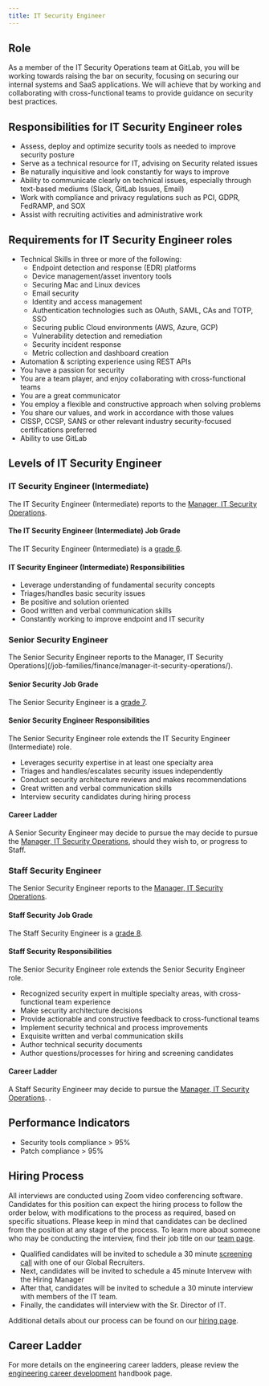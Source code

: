 ```yaml
---
title: IT Security Engineer
---
```


## Role

As a member of the IT Security Operations team at GitLab, you will be working towards raising the bar on security, focusing on securing our internal systems and SaaS applications. We will achieve that by working and collaborating with cross-functional teams to provide guidance on security best practices.

## Responsibilities for IT Security Engineer roles

- Assess, deploy and optimize security tools as needed to improve security posture
- Serve as a technical resource for IT, advising on Security related issues
- Be naturally inquisitive and look constantly for ways to improve
- Ability to communicate clearly on technical issues, especially through text-based mediums (Slack, GitLab Issues, Email)
- Work with compliance and privacy regulations such as PCI, GDPR, FedRAMP, and SOX
- Assist with recruiting activities and administrative work

## Requirements for IT Security Engineer roles

- Technical Skills in three or more of the following:
  - Endpoint detection and response (EDR) platforms
  - Device management/asset inventory tools
  - Securing Mac and Linux devices
  - Email security
  - Identity and access management
  - Authentication technologies such as OAuth, SAML, CAs and TOTP, SSO
  - Securing public Cloud environments (AWS, Azure, GCP)
  - Vulnerability detection and remediation
  - Security incident response
  - Metric collection and dashboard creation
- Automation & scripting experience using REST APIs
- You have a passion for security
- You are a team player, and enjoy collaborating with cross-functional teams
- You are a great communicator
- You employ a flexible and constructive approach when solving problems
- You share our values, and work in accordance with those values
- CISSP, CCSP, SANS or other relevant industry security-focused certifications preferred
- Ability to use GitLab

## Levels of IT Security Engineer

### IT Security Engineer (Intermediate)

The IT Security Engineer (Intermediate) reports to the [Manager, IT Security Operations](/job-families/finance/manager-it-security-operations/).

#### The IT Security Engineer (Intermediate) Job Grade

The IT Security Engineer (Intermediate) is a [grade 6](/handbook/total-rewards/compensation/compensation-calculator/#gitlab-job-grades).

#### IT Security Engineer (Intermediate) Responsibilities

- Leverage understanding of fundamental security concepts
- Triages/handles basic security issues
- Be positive and solution oriented
- Good written and verbal communication skills
- Constantly working to improve endpoint and IT security

### Senior Security Engineer

The Senior Security Engineer reports to the Manager, IT Security Operations](/job-families/finance/manager-it-security-operations/).

#### Senior Security Job Grade

The Senior Security Engineer is a [grade 7](/handbook/total-rewards/compensation/compensation-calculator/#gitlab-job-grades).

#### Senior Security Engineer Responsibilities

The Senior Security Engineer role extends the IT Security Engineer (Intermediate) role.

- Leverages security expertise in at least one specialty area
- Triages and handles/escalates security issues independently
- Conduct security architecture reviews and makes recommendations
- Great written and verbal communication skills
- Interview security candidates during hiring process

#### Career Ladder

A Senior Security Engineer may decide to pursue the may decide to pursue the [Manager, IT Security Operations](/job-families/finance/manager-it-security-operations/), should they wish to, or progress to Staff.

### Staff Security Engineer

The Senior Security Engineer reports to the [Manager, IT Security Operations](/job-families/finance/manager-it-security-operations/).

#### Staff Security Job Grade

The Staff Security Engineer is a [grade 8](/handbook/total-rewards/compensation/compensation-calculator/#gitlab-job-grades).

#### Staff Security Responsibilities

The Senior Security Engineer role extends the Senior Security Engineer role.

- Recognized security expert in multiple specialty areas, with cross-functional team experience
- Make security architecture decisions
- Provide actionable and constructive feedback to cross-functional teams
- Implement security technical and process improvements
- Exquisite written and verbal communication skills
- Author technical security documents
- Author questions/processes for hiring and screening candidates

#### Career Ladder

A Staff Security Engineer may decide to pursue the [Manager, IT Security Operations](/job-families/finance/manager-it-security-operations/).
.

## Performance Indicators

- Security tools compliance > 95%
- Patch compliance > 95%

## Hiring Process

All interviews are conducted using Zoom video conferencing software. Candidates for this position can expect the hiring process to follow the order below, with modifications to the process as required, based on specific situations. Please keep in mind that candidates can be declined from the position at any stage of the process. To learn more about someone who may be conducting the interview, find their job title on our [team page](/handbook/company/team/).

- Qualified candidates will be invited to schedule a 30 minute [screening call](/handbook/hiring/interviewing/#screening-call) with one of our Global Recruiters.
- Next, candidates will be invited to schedule a 45 minute Intervew with the Hiring Manager
- After that, candidates will be invited to schedule a 30 minute interview with members of the IT team.
- Finally, the candidates will interview with the Sr. Director of IT.

Additional details about our process can be found on our [hiring page](/handbook/hiring/).

## Career Ladder

For more details on the engineering career ladders, please review the [engineering career development](/handbook/engineering/careers/#roles) handbook page.
